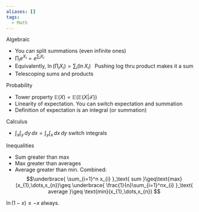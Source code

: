 ```yaml
---
aliases: []
tags:
  - Math
---
```

Algebraic
- You can split summations (even infinite ones)
- $\prod_{i} e^{ X_{i} }=e^{ \sum_{i} X_{i} }$
- Equivalently, $\ln\left( \prod_{i}X_{i} \right)=\sum_{i}(\ln X_{i})$ <span style="float:right;">Pushing log thru product makes it a sum</span>
- Telescoping sums and products

Probability
- Tower property $\mathbb{E}(X)=\mathbb{E}(\mathbb{E}(X|\mathcal{F}))$
- Linearity of expectation. You can switch expectation and summation
- Definition of expectation is an integral (or summation)

Calculus
- $\int_{x}\int_{y}  \, dy  \, dx=\int_{y}\int_{x}  \, dx  \, dy$ switch integrals

Inequalities
- Sum greater than max
- Max greater than averages 
- Average greater than min.
Combined:
$$\underbrace{ \sum_{i=1}^n x_{i} }_\text{ sum }\geq\text{max}(x_{1},\dots,x_{n})\geq \underbrace{ \frac{1}{n}\sum_{i=1}^nx_{i} }_\text{ average }\geq \text{min}(x_{1},\dots,x_{n})
$$

$\ln(1-x)\leq-x$ always.